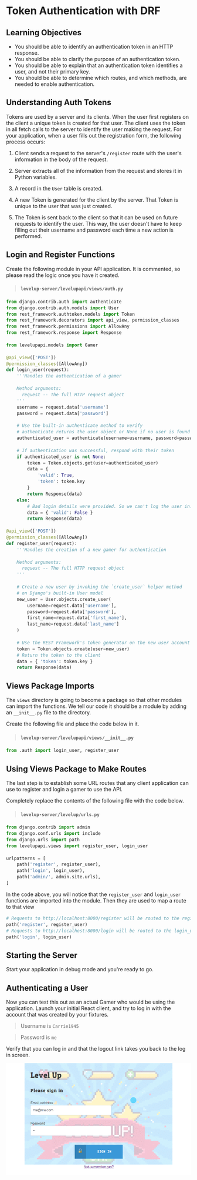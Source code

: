 # Token Authentication with DRF

## Learning Objectives

* You should be able to identify an authentication token in an HTTP response.
* You should be able to clarify the purpose of an authentication token.
* You should be able to explain that an authentication token identifies a user, and not their primary key.
* You should be able to determine which routes, and which methods, are needed to enable authentication.

## Understanding Auth Tokens

Tokens are used by a server and its clients. When the user first registers on the client a unique token is created for that user. The client uses the token in all fetch calls to the server to identify the user making the request.  For your application, when a user fills out the registration form, the following process occurs:

1. Client sends a request to the server's `/register` route with the user's information in the body of the request.

1. Server extracts all of the information from the request and stores it in Python variables.

1. A record in the `User` table is created.

1. A new Token is generated for the client by the server. That Token is unique to the user that was just created.

1. The Token is sent back to the client so that it can be used on future requests to identify the user. This way, the user doesn't have to keep filling out their username and password each time a new action is performed.

## Login and Register Functions

Create the following module in your API application. It is commented, so please read the logic once you have it created.

> #### `levelup-server/levelupapi/views/auth.py`

```py
from django.contrib.auth import authenticate
from django.contrib.auth.models import User
from rest_framework.authtoken.models import Token
from rest_framework.decorators import api_view, permission_classes
from rest_framework.permissions import AllowAny
from rest_framework.response import Response

from levelupapi.models import Gamer

@api_view(['POST'])
@permission_classes([AllowAny])
def login_user(request):
    '''Handles the authentication of a gamer

    Method arguments:
      request -- The full HTTP request object
    '''
    username = request.data['username']
    password = request.data['password']

    # Use the built-in authenticate method to verify
    # authenticate returns the user object or None if no user is found
    authenticated_user = authenticate(username=username, password=password)

    # If authentication was successful, respond with their token
    if authenticated_user is not None:
        token = Token.objects.get(user=authenticated_user)
        data = {
            'valid': True,
            'token': token.key
        }
        return Response(data)
    else:
        # Bad login details were provided. So we can't log the user in.
        data = { 'valid': False }
        return Response(data)

@api_view(['POST'])
@permission_classes([AllowAny])
def register_user(request):
    '''Handles the creation of a new gamer for authentication

    Method arguments:
      request -- The full HTTP request object
    '''

    # Create a new user by invoking the `create_user` helper method
    # on Django's built-in User model
    new_user = User.objects.create_user(
        username=request.data['username'],
        password=request.data['password'],
        first_name=request.data['first_name'],
        last_name=request.data['last_name']
    )

    # Use the REST Framework's token generator on the new user account
    token = Token.objects.create(user=new_user)
    # Return the token to the client
    data = { 'token': token.key }
    return Response(data)

```

## Views Package Imports

The `views` directory is going to become a package so that other modules can import the functions. We tell our code it should be a module by adding an `__init__.py` file to the directory.

Create the following file and place the code below in it.

> #### `levelup-server/levelupapi/views/__init__.py`

```py
from .auth import login_user, register_user
```

## Using Views Package to Make Routes

The last step is to establish some URL routes that any client application can use to register and login a gamer to use the API.

Completely replace the contents of the following file with the code below.

> #### `levelup-server/levelup/urls.py`

```py
from django.contrib import admin
from django.conf.urls import include
from django.urls import path
from levelupapi.views import register_user, login_user

urlpatterns = [
    path('register', register_user),
    path('login', login_user),
    path('admin/', admin.site.urls),
]
```

In the code above, you will notice that the `register_user` and `login_user` functions are imported into the module. Then they are used to map a route to that view

```py
# Requests to http://localhost:8000/register will be routed to the register_user function
path('register', register_user)
# Requests to http://localhost:8000/login will be routed to the login_user function
path('login', login_user)
```

## Starting the Server

Start your application in debug mode and you're ready to go.

## Authenticating a User

Now you can test this out as an actual Gamer who would be using the application. Launch your initial React client, and try to log in with the account that was created by your fixtures.

> Username is `Carrie1945`

> Password is `me`

Verify that you can log in and that the logout link takes you back to the log in screen.

![](./images/initial-client-auth.gif)
